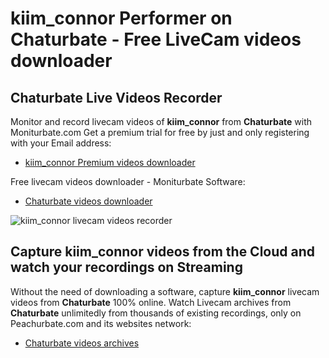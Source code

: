# kiim_connor Performer on Chaturbate - Free LiveCam videos downloader

## Chaturbate Live Videos Recorder

Monitor and record livecam videos of **kiim_connor** from **Chaturbate** with Moniturbate.com
Get a premium trial for free by just and only registering with your Email address:
* [kiim_connor Premium videos downloader](https://moniturbate.com/request-demo-licence-key.html)

Free livecam videos downloader - Moniturbate Software:
* [Chaturbate videos downloader](https://moniturbate.com/moniturbate-download-software.html)

![kiim_connor livecam videos recorder](https://peachurnet.com/templates/moniturbate-software.png)


## Capture kiim_connor videos from the Cloud and watch your recordings on Streaming

Without the need of downloading a software, capture **kiim_connor** livecam videos from **Chaturbate** 100% online.
Watch Livecam archives from **Chaturbate** unlimitedly from thousands of existing recordings, only on Peachurbate.com and its websites network:
* [Chaturbate videos archives](https://peachurnet.com/)